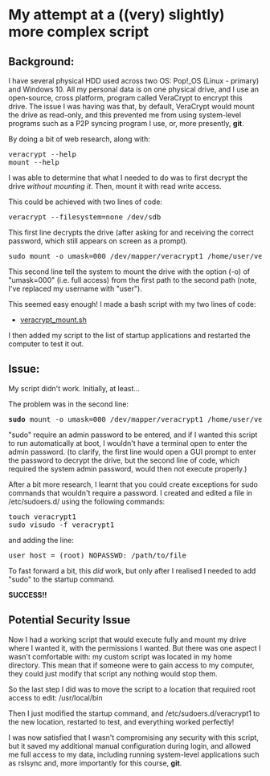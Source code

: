# My attempt at a ((very) slightly) more complex script

## Background:
I have several physical HDD used across two OS: Pop!_OS (Linux - primary) and Windows 10. All my personal data is on one physical drive, and I use an open-source, cross platform, program called VeraCrypt to encrypt this drive. The issue I was having was that, by default, VeraCrypt would mount the drive as read-only, and this prevented me from using system-level programs such as a P2P syncing program I use, or, more presently, <b>git</b>.

By doing a bit of web research, along with:
<pre>
veracrypt --help
mount --help
</pre>
I was able to determine that what I needed to do was to first decrypt the drive <i>without mounting it</i>. Then, mount it with read write access.

This could be achieved with two lines of code:

<pre>
veracrypt --filesystem=none /dev/sdb
</pre>
This first line decrypts the drive (after asking for and receiving the correct password, which still appears on screen as a prompt).
<pre>
sudo mount -o umask=000 /dev/mapper/veracrypt1 /home/user/veracrypt1
</pre>
This second line tell the system to mount the drive with the option (-o) of "umask=000" (i.e. full access) from the first path to the second path (note, I've replaced my username with "user").

This seemed easy enough! I made a bash script with my two lines of code:
* [veracrypt_mount.sh](https://github.com/tysox/ECU-scriptinglanguages/blob/main/portfolio/week1/veracrypt_mount.sh)

I then added my script to the list of startup applications and restarted the computer to test it out.

## Issue:
My script didn't work. Initially, at least...

The problem was in the second line:
<pre>
<b>sudo</b> mount -o umask=000 /dev/mapper/veracrypt1 /home/user/veracrypt1
</pre>
"sudo" require an admin password to be entered, and if I wanted this script to run automatically at boot, I wouldn't have a terminal open to enter the admin password.
(to clarify, the first line would open a GUI prompt to enter the password to decrypt the drive, but the second line of code, which required the system admin password, would then not execute properly.)

After a bit more research, I learnt that you could create exceptions for sudo commands that wouldn't require a password.
I created and edited a file in /etc/sudoers.d/ using the following commands:
<pre>
touch veracrypt1
sudo visudo -f veracrypt1
</pre>
and adding the line:
<pre>
user host = (root) NOPASSWD: /path/to/file
</pre>

To fast forward a bit, this <i>did</i> work, but only after I realised I needed to add "sudo" to the startup command.

<b>SUCCESS!!</b>

## Potential Security Issue
Now I had a working script that would execute fully and mount my drive where I wanted it, with the permissions I wanted. But there was one aspect I wasn't comfortable with: my custom script was located in my home directory. This mean that if someone were to gain access to my computer, they could just modify that script any nothing would stop them.

So the last step I did was to move the script to a location that required root access to edit: /usr/local/bin

Then I just modified the startup command, and /etc/sudoers.d/veracrypt1 to the new location, restarted to test, and everything worked perfectly!

I was now satisfied that I wasn't compromising any security with this script, but it saved my additional manual configuration during login, and allowed me full access to my data, including running system-level applications such as rslsync and, more importantly for this course, <b>git</b>.
